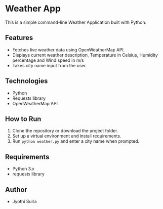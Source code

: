 # Weather App

This is a simple command-line Weather Application built with Python.

## Features
- Fetches live weather data using OpenWeatherMap API.
- Displays current weather description, Temperature in Celsius, Humidity percentage and Wind speed in m/s
- Takes city name input from the user.

## Technologies
- Python
- Requests library
- OpenWeatherMap API

## How to Run
1. Clone the repository or download the project folder.
2. Set up a virtual environment and install requirements.
3. Run `python weather.py` and enter a city name when prompted.

## Requirements
- Python 3.x
- requests library

## Author
- Jyothi Surla
